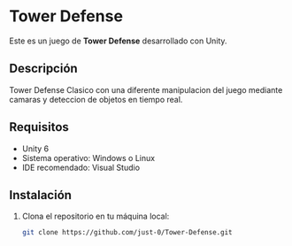 # Tower Defense

Este es un juego de **Tower Defense** desarrollado con Unity.

## Descripción
Tower Defense Clasico con una diferente manipulacion del juego mediante camaras y deteccion de objetos en tiempo real.

## Requisitos

- Unity 6
- Sistema operativo: Windows o Linux
- IDE recomendado: Visual Studio

## Instalación

1. Clona el repositorio en tu máquina local:

   ```bash
   git clone https://github.com/just-0/Tower-Defense.git

